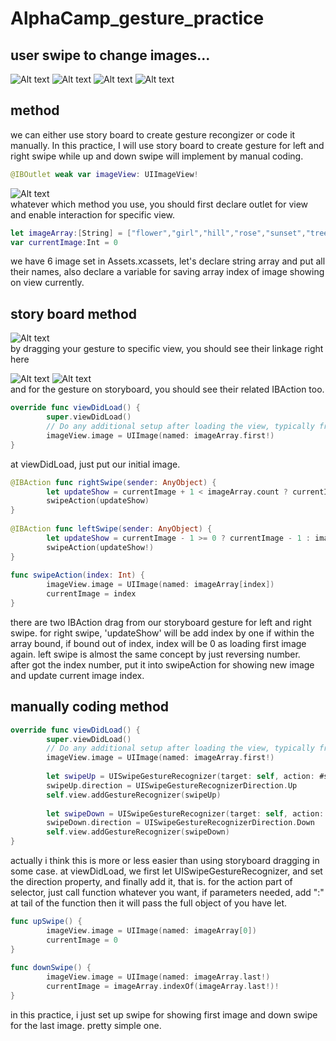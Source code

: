 # AlphaCamp_gesture_practice

## user swipe to change images...

![Alt text](screenshots/screenA.png?raw=true "screen A")
![Alt text](screenshots/screenB.png?raw=true "screen B")
![Alt text](screenshots/screenC.png?raw=true "screen C")
![Alt text](screenshots/screenD.png?raw=true "screen D")

## method
we can either use story board to create gesture recongizer or code it manually. In this practice, I will use story board to create gesture for left and right swipe while up and down swipe will implement by manual coding.  

```swift
@IBOutlet weak var imageView: UIImageView!
```  
![Alt text](screenshots/imageview_interaction.png?raw=true "view interaction enable")  
whatever which method you use, you should first declare outlet for view and enable interaction for specific view.  

```swift
let imageArray:[String] = ["flower","girl","hill","rose","sunset","tree"]
var currentImage:Int = 0
```
we have 6 image set in Assets.xcassets, let's declare string array and put all their names, also declare a variable for saving array index of image showing on view currently.

## story board method
![Alt text](screenshots/imageview_with2gesture.png?raw=true "imageview gesture linkage")  
by dragging your gesture to specific view, you should see their linkage right here  

![Alt text](screenshots/left_swipe_action.png?raw=true "left swipe gesture")
![Alt text](screenshots/right_swipe_action.png?raw=true "right swipe gestur")  
and for the gesture on storyboard, you should see their related IBAction too.  

```swift
override func viewDidLoad() {
        super.viewDidLoad()
        // Do any additional setup after loading the view, typically from a nib.
        imageView.image = UIImage(named: imageArray.first!)
}
```
at viewDidLoad, just put our initial image.

```swift
@IBAction func rightSwipe(sender: AnyObject) {
        let updateShow = currentImage + 1 < imageArray.count ? currentImage + 1 : 0
        swipeAction(updateShow)
}
    
@IBAction func leftSwipe(sender: AnyObject) {
        let updateShow = currentImage - 1 >= 0 ? currentImage - 1 : imageArray.indexOf(imageArray.last!)
        swipeAction(updateShow!)
}
    
func swipeAction(index: Int) {
        imageView.image = UIImage(named: imageArray[index])
        currentImage = index
}
```
there are two IBAction drag from our storyboard gesture for left and right swipe. for right swipe, 'updateShow' will be add index by one if within the array bound, if bound out of index, index will be 0 as loading first image again. left swipe is almost the same concept by just reversing number.  
after got the index number, put it into swipeAction for showing new image and update current image index.

## manually coding method
```swift
override func viewDidLoad() {
        super.viewDidLoad()
        // Do any additional setup after loading the view, typically from a nib.
        imageView.image = UIImage(named: imageArray.first!)
        
        let swipeUp = UISwipeGestureRecognizer(target: self, action: #selector(ViewController.upSwipe))
        swipeUp.direction = UISwipeGestureRecognizerDirection.Up
        self.view.addGestureRecognizer(swipeUp)
        
        let swipeDown = UISwipeGestureRecognizer(target: self, action: #selector(ViewController.downSwipe))
        swipeDown.direction = UISwipeGestureRecognizerDirection.Down
        self.view.addGestureRecognizer(swipeDown)
}
```
actually i think this is more or less easier than using storyboard dragging in some case.
at viewDidLoad, we first let UISwipeGestureRecognizer, and set the direction property, and finally add it, that is. for the action part of selector, just call function whatever you want, if parameters needed, add ":" at tail of the function then it will pass the full object of you have let.  

```swift
func upSwipe() {
        imageView.image = UIImage(named: imageArray[0])
        currentImage = 0
}
    
func downSwipe() {
        imageView.image = UIImage(named: imageArray.last!)
        currentImage = imageArray.indexOf(imageArray.last!)!
}
```
in this practice, i just set up swipe for showing first image and down swipe for the last image. pretty simple one.
